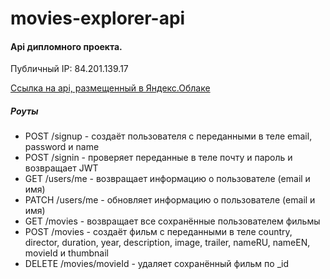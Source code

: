 # movies-explorer-api

#### Api дипломного проекта.

Публичный IP: 84.201.139.17

[Ссылка на api, размещенный в Яндекс.Облаке](https://api.greysamson.nomoredomains.club)

##### Роуты
- POST /signup - создаёт пользователя с переданными в теле email, password и name
- POST /signin - проверяет переданные в теле почту и пароль и возвращает JWT
- GET /users/me - возвращает информацию о пользователе (email и имя)
- PATCH /users/me - обновляет информацию о пользователе (email и имя)
- GET /movies - возвращает все сохранённые пользователем фильмы
- POST /movies - создаёт фильм с переданными в теле country, director, duration, year, description, image, trailer, nameRU, nameEN, movieId и thumbnail 
- DELETE /movies/movieId - удаляет сохранённый фильм по _id
